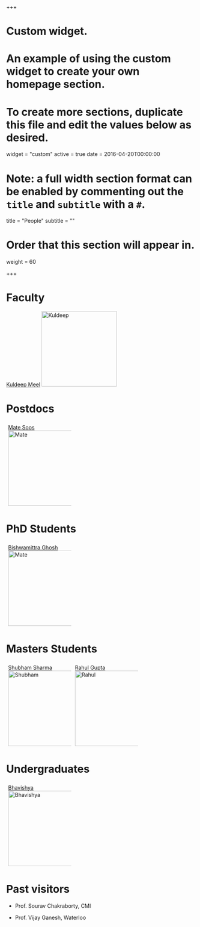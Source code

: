 +++
# Custom widget.
# An example of using the custom widget to create your own homepage section.
# To create more sections, duplicate this file and edit the values below as desired.
widget = "custom"
active = true
date = 2016-04-20T00:00:00

# Note: a full width section format can be enabled by commenting out the `title` and `subtitle` with a `#`.
title = "People"
subtitle = ""

# Order that this section will appear in.
weight = 60

+++

# **Faculty**
 [Kuldeep Meel](http://www.comp.nus.edu.sg/~meel/)
  <img src="/img/Kuldeep.jpg" alt="Kuldeep" style="width: 200px;"/>

# **Postdocs** 
 
<html>

<style>
body
.column {
  float: left;
  width: 33.33%;
  padding: 5px;
}

/* Clear floats after image containers */
.row::after {
  content: "";
  clear: both;
  display: table;
}
</style>
<body>
<div class="row">

<div class="column">
<a href=http://www.msoos.org> Mate Soos  </a>
<img src="/img/Mate.jpg" alt="Mate" style="width: 200px;"/>
</div>
</div>
</body>
</html>

# **PhD Students**

<html>

<style>
body
.column {
  float: left;
  width: 33.33%;
  padding: 5px;
}

/* Clear floats after image containers */
.row::after {
  content: "";
  clear: both;
  display: table;
}
</style>
<body>
<div class="row">

<div class="column">
<a href=https://sites.google.com/view/bishwamittra-ghosh> Bishwamittra Ghosh </a>
<img src="/img/bGhosh.jpg" alt="Mate" style="width: 200px; height: 200px"/>
</div>
</div>
</body>
</html>

# **Masters Students**

<html>

<style>
body
.column {
  float: left;
  width: 33.33%;
  padding: 5px;
}

/* Clear floats after image containers */
.row::after {
  content: "";
  clear: both;
  display: table;
}
</style>
<body>
<div class="row">

<div class="column">
<a href=http://home.iitk.ac.in/~smsharma/> Shubham Sharma  </a>
<img src="/img/Shubham.jpg" alt="Shubham" style="width: 200px; height: 200px"/>
</div>
<div class="column">
<a href=http://home.iitk.ac.in/~grahul/> Rahul Gupta  </a>
<img src="/img/Rahul.jpg" alt="Rahul" style="width: 200px;"/>
</div>
</div>
</body>
</html>

# **Undergraduates**

<html>

<style>
body
.column {
  float: left;
  width: 33.33%;
  padding: 5px;
}

/* Clear floats after image containers */
.row::after {
  content: "";
  clear: both;
  display: table;
}
</style>
<body>
<div class="row">

<div class="column">
<a href=http://home.iitk.ac.in/~bhavish/ > Bhavishya </a>
<img src="/img/Bhavishya.png" alt="Bhavishya" style="width: 200px; height: 200px"/>
</div>
</div>
</body>
</html>

# **Past visitors**
- Prof. Sourav Chakraborty, CMI

- Prof. Vijay Ganesh, Waterloo



